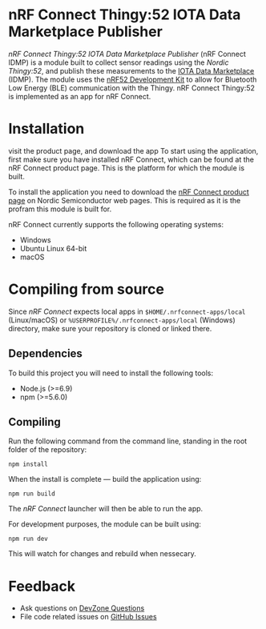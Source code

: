 # nRF Connect Thingy:52 IOTA Data Marketplace Publisher
*nRF Connect Thingy:52 IOTA Data Marketplace Publisher*
(nRF Connect IDMP) is a module built to collect sensor readings using
the *Nordic Thingy:52*, and publish these measurements to the
[IOTA Data Marketplace](https://data.iota.org/) (IDMP). The module
uses the [nRF52 Development Kit](https://www.nordicsemi.com/eng/Products/Bluetooth-low-energy/nRF52-DK)
to allow for Bluetooth Low Energy (BLE) communication with the
Thingy. nRF Connect Thingy:52 is implemented as an app for nRF
Connect.


# Installation
visit the product page, and download the app
To start using the application, first make sure you have installed nRF Connect, which can be found at the nRF Connect product page.
This is the platform for which the module is built.

To install the application you need to download the [nRF Connect product page](https://www.nordicsemi.com/eng/Products/Bluetooth-low-energy/nRF-Connect-for-desktop) on Nordic Semiconductor web pages. This is required as it is the profram this module is built for.

nRF Connect currently supports the following operating systems:

* Windows
* Ubuntu Linux 64-bit
* macOS


# Compiling from source
Since *nRF Connect* expects local apps in
`$HOME/.nrfconnect-apps/local` (Linux/macOS) or
`%USERPROFILE%/.nrfconnect-apps/local` (Windows) directory, make sure
your repository is cloned or linked there.


## Dependencies

To build this project you will need to install the following tools:

* Node.js (>=6.9)
* npm (>=5.6.0)


## Compiling

Run the following command from the command line, standing in the root
folder of the repository:

    npm install

When the install is complete &mdash; build the application using:

    npm run build

The *nRF Connect* launcher will then be able to run the app.

For development purposes, the module can be built using:

	npm run dev

This will watch for changes and rebuild when nessecary.


# Feedback

* Ask questions on [DevZone Questions](https://devzone.nordicsemi.com)
* File code related issues on [GitHub Issues](https://github.com/BouvetNord/it2901_2018_nordic_iota/issues)
